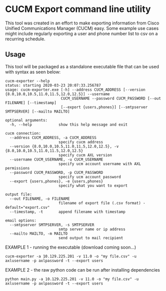 # CUCM Export command line utility

This tool was created in an effort to make exporting information from Cisco Unified Communications Manager (CUCM) easy. Some example use cases might include regularly exporting a user and phone number list to csv on a recurring schedule.

## Usage

This tool will be packaged as a standalone executable file that can be used with syntax as seen below:

```
cucm-exporter --help                                                                                                  status: starting 2020-03-23 20:07:33.256787
usage: cucm-exporter.exe [-h] --address CUCM_ADDRESS [--version {8.0,10.0,10.5,11.0,11.5,12.0,12.5}] --username
                         CUCM_USERNAME --password CUCM_PASSWORD [--out FILENAME] [--timestamp]
                         [--export {users,phones}] [--smtpserver SMTPSERVER] [--mailto MAILTO]

optional arguments:
  -h, --help            show this help message and exit

cucm connection:
  --address CUCM_ADDRESS, -a CUCM_ADDRESS
                        specify cucm address
  --version {8.0,10.0,10.5,11.0,11.5,12.0,12.5}, -v {8.0,10.0,10.5,11.0,11.5,12.0,12.5}
                        specify cucm AXL version
  --username CUCM_USERNAME, -u CUCM_USERNAME
                        specify ucm account username with AXL permissions
  --password CUCM_PASSWORD, -p CUCM_PASSWORD
                        specify ucm account password
  --export {users,phones}, -e {users,phones}
                        specify what you want to export

output file:
  --out FILENAME, -o FILENAME
                        filename of export file (.csv format) - default="export.csv"
  --timestamp, -t       append filename with timestamp

email options:
  --smtpserver SMTPSERVER, -s SMTPSERVER
                        smtp server name or ip address
  --mailto MAILTO, -m MAILTO
                        send output to mail recipient

```

EXAMPLE 1 - running the executable (download coming soon...)

```
cucm-exporter -a 10.129.225.201 -v 11.0 -o "my file.csv" -u axlusername -p axlpassword -t --export users
```

EXAMPLE 2 - the raw python code can be run after installing dependencies

```
python main.py -a 10.129.225.201 -v 11.0 -o "my file.csv" -u axlusername -p axlpassword -t --export users
```
